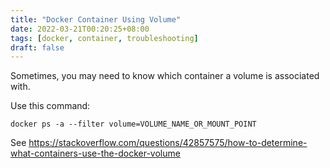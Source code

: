```yaml
---
title: "Docker Container Using Volume"
date: 2022-03-21T00:20:25+08:00
tags: [docker, container, troubleshooting]
draft: false
---
```


Sometimes, you may need to know which container a volume is associated with.

Use this command:
```
docker ps -a --filter volume=VOLUME_NAME_OR_MOUNT_POINT
```

See https://stackoverflow.com/questions/42857575/how-to-determine-what-containers-use-the-docker-volume
